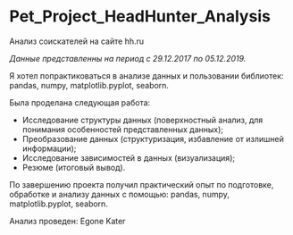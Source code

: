 # Pet_Project_HeadHunter_Analysis
Анализ соискателей на сайте hh.ru

*Данные представленны на период с 29.12.2017 по 05.12.2019.*


Я хотел попрактиковаться в анализе данных и пользовании библиотек: pandas, numpy, matplotlib.pyplot, seaborn.

Была проделана следующая работа:
* Исследование структуры данных (поверхностный анализ, для понимания особенностей представленных данных);
* Преобразование данных (структуризация, избавление от излишней информации);
* Исследование зависимостей в данных (визуализация);
* Резюме (итоговый вывод).

По завершению проекта получил практический опыт по подготовке, обработке и анализу данных с помощью: pandas, numpy, matplotlib.pyplot, seaborn.


Анализ проведен:
 Egone Kater
